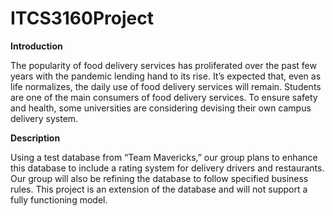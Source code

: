 # ITCS3160Project

<b>Introduction</b>

The popularity of food delivery services has proliferated over the past few years with the pandemic lending hand to its rise. It’s expected that, even as life normalizes, the daily use of food delivery services will remain. Students are one of the main consumers of food delivery services. To ensure safety and health, some universities are considering devising their own campus delivery system.

<b>Description</b>

Using a test database from “Team Mavericks,” our group plans to enhance this database to include a rating system for delivery drivers and restaurants. Our group will also be refining the database to follow specified business rules. This project is an extension of the database and will not support a fully functioning model.

